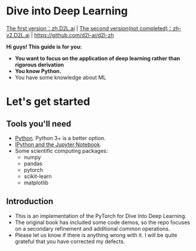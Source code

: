 # Dive into Deep Learning

[The first version：zh.D2L.ai](https://zh.d2l.ai/) | [The second version(not completed)：zh-v2.D2L.ai](https://zh-v2.d2l.ai/) | https://github.com/d2l-ai/d2l-zh

**Hi guys! This guide is for you:**

- **You want to focus on the application of deep learning rather than rigorous derivation**
- **You know Python.** 
- You have some knowledge about ML

# Let's get started

## Tools you'll need

- [Python](https://www.python.org/). Python 3+ is a better option.
- [IPython and the Jupyter Notebook](http://ipython.org/).
- Some scientific computing packages:
  - numpy
  - pandas
  - pytorch
  - scikit-learn
  - matplotlib

## Introduction

- This is an implementation of the PyTorch for Dive Into Deep Learning. 
- The original book has included some code demos, so the repo focuses on a secondary refinement and additional common operations. 
- Please let us know if there is anything wrong with it. I will be quite grateful that you have corrected my defects.

